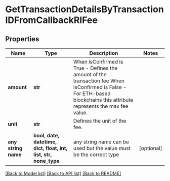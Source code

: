 # GetTransactionDetailsByTransactionIDFromCallbackRIFee


## Properties
Name | Type | Description | Notes
------------ | ------------- | ------------- | -------------
**amount** | **str** | When isConfirmed is True - Defines the amount of the transaction fee  When isConfirmed is False - For ETH-based blockchains this attribute represents the max fee value. | 
**unit** | **str** | Defines the unit of the fee. | 
**any string name** | **bool, date, datetime, dict, float, int, list, str, none_type** | any string name can be used but the value must be the correct type | [optional]

[[Back to Model list]](../README.md#documentation-for-models) [[Back to API list]](../README.md#documentation-for-api-endpoints) [[Back to README]](../README.md)


